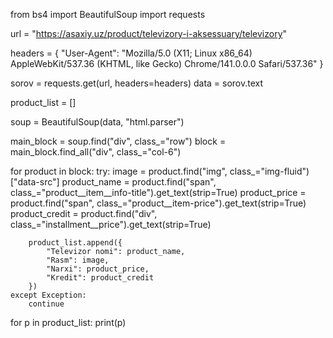 from bs4 import BeautifulSoup
import requests

url = "https://asaxiy.uz/product/televizory-i-aksessuary/televizory"

headers = {
    "User-Agent": "Mozilla/5.0 (X11; Linux x86_64) AppleWebKit/537.36 (KHTML, like Gecko) Chrome/141.0.0.0 Safari/537.36"
}

sorov = requests.get(url, headers=headers)
data = sorov.text

product_list = []

soup = BeautifulSoup(data, "html.parser")

main_block = soup.find("div", class_="row")
block = main_block.find_all("div", class_="col-6")

for product in block:
    try:
        image = product.find("img", class_="img-fluid")["data-src"]
        product_name = product.find("span", class_="product__item__info-title").get_text(strip=True)
        product_price = product.find("span", class_="product__item-price").get_text(strip=True)
        product_credit = product.find("div", class_="installment__price").get_text(strip=True)

        product_list.append({
            "Televizor nomi": product_name,
            "Rasm": image,
            "Narxi": product_price,
            "Kredit": product_credit
        })
    except Exception:
        continue

for p in product_list:
    print(p)
